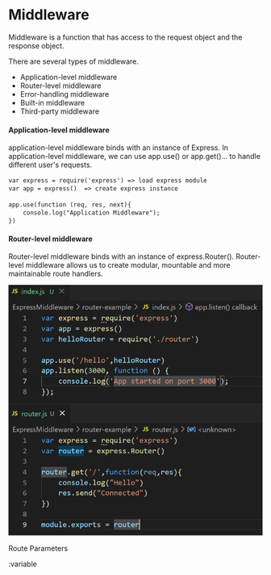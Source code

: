 # Middleware

Middleware is a function that has access to the request object and the response object.



There are several types of middleware.

* Application-level middleware&#x20;
* Router-level middleware&#x20;
* Error-handling middleware
* Built-in middleware
* Third-party middleware



#### Application-level middleware&#x20;

application-level middleware binds with an instance of Express. In application-level middleware, we can use app.use() or app.get()... to handle different user's requests.&#x20;

```
var express = require('express') => load express module
var app = express()  => create express instance

app.use(function (req, res, next){
    console.log("Application Middleware");
})
```

#### Router-level middleware

Router-level middleware binds with an instance of express.Router(). Router-level middleware allows us to create modular, mountable and more maintainable route handlers.

![](../../.gitbook/assets/Capture.PNG)

Route Parameters

:variable&#x20;

&#x20;
